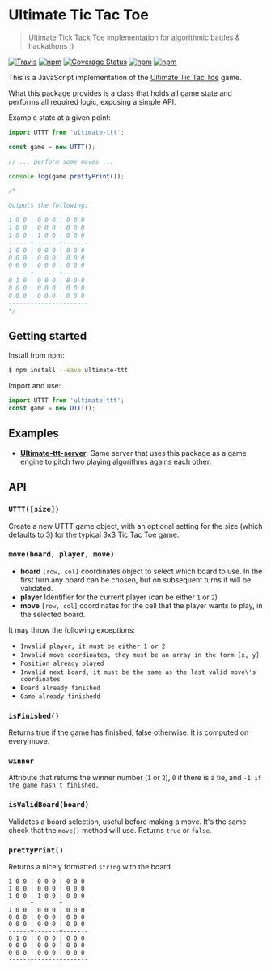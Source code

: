 # Ultimate Tic Tac Toe
> Ultimate Tick Tack Toe implementation for algorithmic battles & hackathons :)

[![Travis](https://img.shields.io/travis/aurbano/ultimate-ttt.svg)](https://travis-ci.org/aurbano/ultimate-ttt)
[![npm](https://img.shields.io/npm/v/ultimate-ttt.svg)](https://www.npmjs.com/package/ultimate-ttt)
[![Coverage Status](https://coveralls.io/repos/github/aurbano/ultimate-ttt/badge.svg?branch=master)](https://coveralls.io/github/aurbano/ultimate-ttt?branch=master)
[![npm](https://img.shields.io/npm/dm/ultimate-ttt.svg)](https://www.npmjs.com/package/ultimate-ttt)
[![npm](https://img.shields.io/npm/l/ultimate-ttt.svg)](https://www.npmjs.com/package/ultimate-ttt)

This is a JavaScript implementation of the [Ultimate Tic Tac Toe](https://mathwithbaddrawings.com/2013/06/16/ultimate-tic-tac-toe/) game.

What this package provides is a class that holds all game state and performs all required logic, exposing a simple API.

Example state at a given point:

```js
import UTTT from 'ultimate-ttt';

const game = new UTTT();

// ... perform some moves ...

console.log(game.prettyPrint());

/*

Outputs the following:

1 0 0 | 0 0 0 | 0 0 0
1 0 0 | 0 0 0 | 0 0 0
1 0 0 | 1 0 0 | 0 0 0
------+-------+-------
1 0 0 | 0 0 0 | 0 0 0
0 0 0 | 0 0 0 | 0 0 0
0 0 0 | 0 0 0 | 0 0 0
------+-------+-------
0 1 0 | 0 0 0 | 0 0 0
0 0 0 | 0 0 0 | 0 0 0
0 0 0 | 0 0 0 | 0 0 0
------+-------+-------
*/
```

## Getting started

Install from npm:

```bash
$ npm install --save ultimate-ttt
```

Import and use:

```js
import UTTT from 'ultimate-ttt';
const game = new UTTT();
```

## Examples

* [**Ultimate-ttt-server**](https://github.com/aurbano/ultimate-ttt-server): Game server that uses this package as a game engine to pitch two playing algorithms agains each other.

## API

### `UTTT([size])`

Create a new UTTT game object, with an optional setting for the size (which defaults to 3) for the typical 3x3 Tic Tac Toe game.

### `move(board, player, move)`

* **board** `[row, col]` coordinates object to select which board to use. In the first turn any board can be chosen, but on subsequent turns it will be validated.
* **player** Identifier for the current player (can be either `1` or `2`)
* **move** `[row, col]` coordinates for the cell that the player wants to play, in the selected board.

It may throw the following exceptions:

* `Invalid player, it must be either 1 or 2`
* `Invalid move coordinates, they must be an array in the form [x, y]`
* `Position already played`
* `Invalid next board, it must be the same as the last valid move\'s coordinates`
* `Board already finished`
* `Game already finishedd`

### `isFinished()`

Returns true if the game has finished, false otherwise. It is computed on every move.

### `winner`

Attribute that returns the winner number (`1` or `2`), `0` if there is a tie, and `-1 if the game hasn't finished.`

### `isValidBoard(board)`

Validates a board selection, useful before making a move. It's the same check that the `move()` method will use.
Returns `true` or `false`.

### `prettyPrint()`

Returns a nicely formatted `string` with the board.

```
1 0 0 | 0 0 0 | 0 0 0
1 0 0 | 0 0 0 | 0 0 0
1 0 0 | 1 0 0 | 0 0 0
------+-------+-------
1 0 0 | 0 0 0 | 0 0 0
0 0 0 | 0 0 0 | 0 0 0
0 0 0 | 0 0 0 | 0 0 0
------+-------+-------
0 1 0 | 0 0 0 | 0 0 0
0 0 0 | 0 0 0 | 0 0 0
0 0 0 | 0 0 0 | 0 0 0
------+-------+-------
```